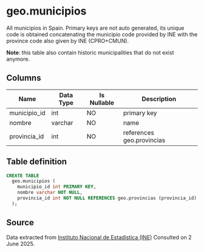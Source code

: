 # geo.municipios

All municipios in Spain. Primary keys are not auto generated, its unique code is obtained concatenating the municipio code provided by INE with the province code also given by INE (CPRO+CMUN).

**Note**: this table also contain historic municipalities that do not exist anymore.

## Columns

| Name | Data Type | Is Nullable | Description |
| --- | --- | --- | --- |
| municipio_id | int | NO | primary key |
| nombre | varchar | NO | name |
| provincia_id | int | NO | references geo.provincias |

## Table definition

```sql
CREATE TABLE
  geo.municipios (
    municipio_id int PRIMARY KEY,
    nombre varchar NOT NULL,
    provincia_id int NOT NULL REFERENCES geo.provincias (provincia_id)
  );
```

## Source
Data extracted from <a href="https://www.ine.es/dyngs/INEbase/en/operacion.htm?c=Estadistica_C&cid=1254736177031&menu=ultiDatos&idp=1254734710990" target="_blank">Instituto Nacional de Estadística (INE)</a>
Consulted on 2 June 2025.
